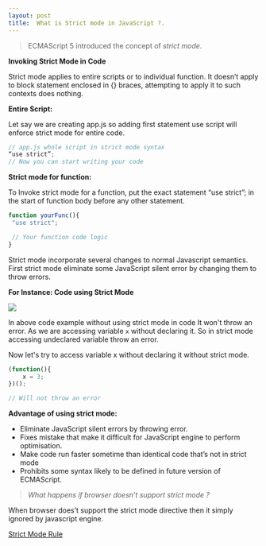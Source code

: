 ```yaml
---
layout: post
title:  What is Strict mode in JavaScript ?.
---
```


> ECMAScript 5 introduced the concept of *strict mode*. 

**Invoking Strict Mode in Code**

Strict mode applies to entire scripts or to individual function. It doesn’t apply to block statement enclosed in {} braces, attempting to apply it to such contexts does nothing.

**Entire Script:**

Let say we are creating app.js so adding first statement use script will enforce strict mode for entire code.

```javascript
// app.js whole script in strict mode syntax
“use strict”;
// Now you can start writing your code 
``` 

**Strict mode for function:** 

To Invoke strict mode for a function, put the exact statement “use strict”; in the start of function body before any other statement.

```javascript
function yourFunc(){
 "use strict";

 // Your function code logic
}
``` 

Strict mode incorporate several changes to normal Javascript semantics. First strict mode eliminate some JavaScript silent error by changing them to throw errors.

**For Instance: Code using Strict Mode** 

![](file:///Users/scorpion/Desktop/Book%20Image/Q41_Image1.png)

In above code example without using strict mode in code It won't throw an error. As we are accessing variable `x` without declaring it. So in strict mode accessing undeclared variable throw an error.

Now let's try to access variable x without declaring it without strict mode.

```javascript
(function(){
	x = 3;
})();

// Will not throw an error
``` 

**Advantage of using strict mode:**

* Eliminate JavaScript silent errors by throwing error.
* Fixes mistake that make it difficult for JavaScript engine to perform optimisation.
* Make code run faster sometime than identical code that’s not in strict mode
* Prohibits some syntax likely to be defined in future version of ECMAScript.

>*What happens if browser doesn’t support strict mode ?*

When browser does’t support the strict mode directive then it simply ignored by javascript engine. 

[Strict Mode Rule](http://ecma262-5.com/ELS5_HTML.htm#Annex_C)